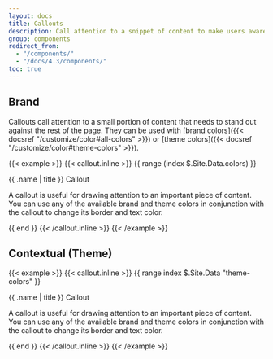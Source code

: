 ```yaml
---
layout: docs
title: Callouts
description: Call attention to a snippet of content to make users aware of something important.
group: components
redirect_from:
  - "/components/"
  - "/docs/4.3/components/"
toc: true
---
```


## Brand

Callouts call attention to a small portion of content that needs to stand out against the rest of the page. They can be used with [brand colors]({{< docsref "/customize/color#all-colors" >}}) or [theme colors]({{< docsref "/customize/color#theme-colors" >}}).

{{< example >}}
{{< callout.inline >}}
{{ range (index $.Site.Data.colors) }}
<div class="callout callout-{{ .name }}{{ if eq .name "white" }} text-bg-dark{{ end }}">
  <p class="h4">{{ .name | title }} Callout</p>
  <p>A callout is useful for drawing attention to an important piece of content. You can use any of the available brand and theme colors in conjunction with the callout to change its border and text color.</p>
</div>
{{ end }}
{{< /callout.inline >}}
{{< /example >}}


## Contextual (Theme)

{{< example >}}
{{< callout.inline >}}
{{ range index $.Site.Data "theme-colors" }}
<div class="callout callout-{{ .name }}{{ if eq .name "white" }} text-bg-dark{{ end }}">
  <p class="h4">{{ .name | title }} Callout</p>
  <p>A callout is useful for drawing attention to an important piece of content. You can use any of the available brand and theme colors in conjunction with the callout to change its border and text color.</p>
</div>
{{ end }}
{{< /callout.inline >}}
{{< /example >}}
